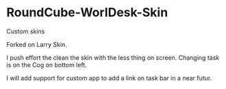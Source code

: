 # RoundCube-WorlDesk-Skin
Custom skins

Forked on Larry Skin.

I push effort the clean the skin with the less thing on screen. Changing task is on the Cog on bottom left.

I will add support for custom app to add a link on task bar in a near futur.
